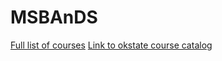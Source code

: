 # MSBAnDS

[Full list of courses](https://github.com/mosesmarin/MSBAnDS/blob/main/courses.pdf)
[Link to okstate course catalog](http://catalog.okstate.edu/graduate-college/masters-degrees/business-analytics-data-science-ms/)
